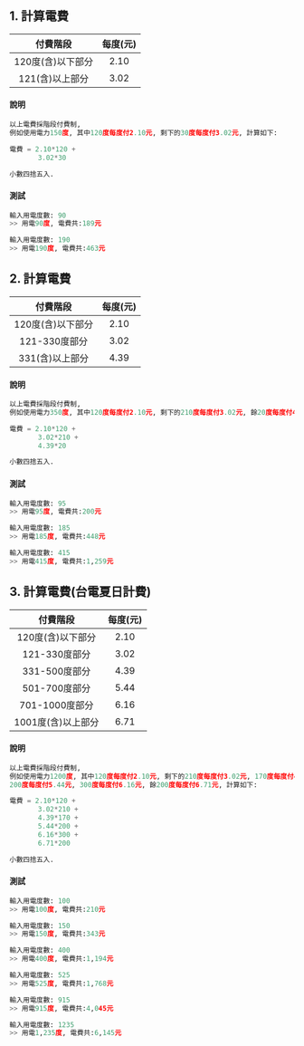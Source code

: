 

## 1. 計算電費

| 付費階段  | 每度(元)|
|:-----------:|:-----------:|
| 120度(含)以下部分 |  2.10 |
| 121(含)以上部分   | 3.02  |


#### 說明
``` python
以上電費採階段付費制, 
例如使用電力150度, 其中120度每度付2.10元, 剩下的30度每度付3.02元, 計算如下:

電費 = 2.10*120 + 
       3.02*30

小數四捨五入.
``` 

#### 測試
``` python
輸入用電度數: 90
>> 用電90度, 電費共:189元

輸入用電度數: 190
>> 用電190度, 電費共:463元
```



## 2. 計算電費

| 付費階段  | 每度(元)|
|:-----------:|:-----------:|
| 120度(含)以下部分 |  2.10 |
| 121-330度部分   | 3.02  |
| 331(含)以上部分 |   4.39  |


#### 說明
``` python
以上電費採階段付費制, 
例如使用電力350度, 其中120度每度付2.10元, 剩下的210度每度付3.02元, 餘20度每度付4.39元, 計算如下:

電費 = 2.10*120 + 
       3.02*210 + 
       4.39*20

小數四捨五入.
``` 

#### 測試
``` python
輸入用電度數: 95
>> 用電95度, 電費共:200元

輸入用電度數: 185
>> 用電185度, 電費共:448元

輸入用電度數: 415
>> 用電415度, 電費共:1,259元
```





## 3. 計算電費(台電夏日計費)

| 付費階段  | 每度(元)|
|:-----------:|:-----------:|
| 120度(含)以下部分 |  2.10 |
| 121-330度部分   | 3.02  |
| 331-500度部分 |   4.39  |
| 501-700度部分  |  5.44 |
| 701-1000度部分 |  6.16  |
| 1001度(含)以上部分 |  6.71 |

#### 說明
``` python
以上電費採階段付費制, 
例如使用電力1200度, 其中120度每度付2.10元, 剩下的210度每度付3.02元, 170度每度付4.39元,
200度每度付5.44元, 300度每度付6.16元, 餘200度每度付6.71元, 計算如下:

電費 = 2.10*120 + 
       3.02*210 + 
       4.39*170 + 
       5.44*200 + 
       6.16*300 + 
       6.71*200

小數四捨五入.
``` 

#### 測試
``` python
輸入用電度數: 100
>> 用電100度, 電費共:210元

輸入用電度數: 150
>> 用電150度, 電費共:343元

輸入用電度數: 400
>> 用電400度, 電費共:1,194元

輸入用電度數: 525
>> 用電525度, 電費共:1,768元

輸入用電度數: 915
>> 用電915度, 電費共:4,045元

輸入用電度數: 1235
>> 用電1,235度, 電費共:6,145元
```

